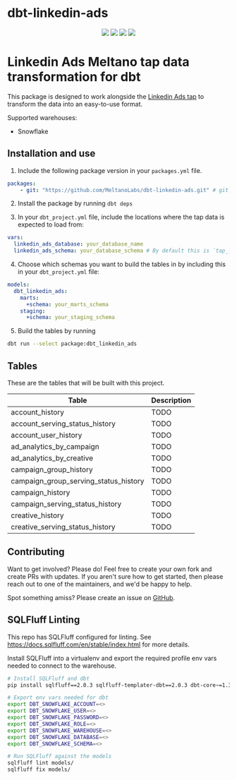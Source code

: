 # dbt-linkedin-ads

<p align="center">
    <a alt="License"
        href="https://github.com/MeltanoLabs/dbt-linkedin-ads/blob/main/LICENSE">
        <img src="https://img.shields.io/badge/License-MIT-blue.svg" /></a>
    <a alt="dbt-core">
        <img src="https://img.shields.io/badge/dbt_Core™_version->=1.3.0_,<2.0.0-orange.svg" /></a>
    <a alt="Maintained?">
        <img src="https://img.shields.io/badge/Maintained%3F-yes-green.svg" /></a>
    <a alt="PRs">
        <img src="https://img.shields.io/badge/Contributions-welcome-blueviolet" /></a>
</p>

# Linkedin Ads Meltano tap data transformation for dbt

This package is designed to work alongside the [Linkedin Ads tap](https://github.com/MeltanoLabs/tap-linkedin-ads) to transform the data into an easy-to-use format.

Supported warehouses:

- Snowflake

## Installation and use

1. Include the following package version in your `packages.yml` file.

```yml
packages:
    - git: "https://github.com/MeltanoLabs/dbt-linkedin-ads.git" # git URL
```

2. Install the package by running `dbt deps`

3. In your `dbt_project.yml` file, include the locations where the tap data is expected to load from:

```yml
vars:
  linkedin_ads_database: your_database_name
  linkedin_ads_schema: your_database_schema # By default this is `tap_linkedin_ads`
```

4. Choose which schemas you want to build the tables in by including this in your `dbt_project.yml` file:

```yml
models:
  dbt_linkedin_ads:
    marts:
      +schema: your_marts_schema
    staging:
      +schema: your_staging_schema
```

5. Build the tables by running

```sh
dbt run --select package:dbt_linkedin_ads
```

## Tables

These are the tables that will be built with this project.

| Table | Description |
| ----- | ----------- |
| account_history | TODO |
| account_serving_status_history | TODO |
| account_user_history | TODO |
| ad_analytics_by_campaign | TODO |
| ad_analytics_by_creative | TODO |
| campaign_group_history | TODO |
| campaign_group_serving_status_history | TODO |
| campaign_history | TODO |
| campaign_serving_status_history | TODO |
| creative_history | TODO |
| creative_serving_status_history | TODO |

## Contributing

Want to get involved? Please do! Feel free to create your own fork and create PRs with updates. If you aren't sure how to get started, then please reach out to one of the maintainers, and we'd be happy to help.

Spot something amiss? Please create an issue on [GitHub](https://github.com/MeltanoLabs/dbt-linkedin-ads/issues).

## SQLFluff Linting

This repo has SQLFluff configured for linting.
See https://docs.sqlfluff.com/en/stable/index.html for more details.

Install SQLFluff into a virtualenv and export the required profile env vars needed to connect to the warehouse.

```bash
# Install SQLFluff and dbt
pip install sqlfluff==2.0.3 sqlfluff-templater-dbt==2.0.3 dbt-core~=1.3.0 dbt-snowflake~=1.3.0

# Export env vars needed for dbt
export DBT_SNOWFLAKE_ACCOUNT=<>
export DBT_SNOWFLAKE_USER=<>
export DBT_SNOWFLAKE_PASSWORD=<>
export DBT_SNOWFLAKE_ROLE=<>
export DBT_SNOWFLAKE_WAREHOUSE=<>
export DBT_SNOWFLAKE_DATABASE=<>
export DBT_SNOWFLAKE_SCHEMA=<>

# Run SQLFluff against the models
sqlfluff lint models/
sqlfluff fix models/
```
